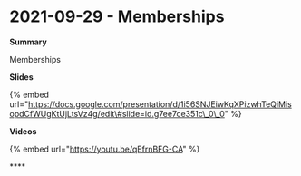 # 2021-09-29 - Memberships

**Summary**

Memberships

**Slides**

{% embed url="https://docs.google.com/presentation/d/1i56SNJEiwKqXPizwhTeQiMisopdCfWUgKtUjLtsVz4g/edit\#slide=id.g7ee7ce351c\_0\_0" %}



**Videos**

{% embed url="https://youtu.be/qEfrnBFG-CA" %}



\*\*\*\*

